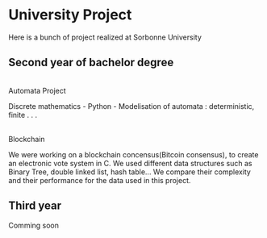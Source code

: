 # University Project
Here is a bunch of project realized at Sorbonne University 

<h2>Second year of bachelor degree</h2>
<br>Automata Project</br> <p> Discrete mathematics - Python -  Modelisation of automata : deterministic, finite . . . </p>
<br>Blockchain</br> <p> We were working on a blockchain concensus(Bitcoin consensus), to create an electronic vote system in C. We used different data structures such as Binary Tree, double linked list, hash table... We compare their complexity and their performance for the data used in this project.</p>

<h2>Third year </h2>
<p>Comming soon</p>
